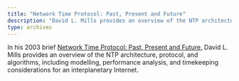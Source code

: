 ```yaml
---
title: "Network Time Protocol: Past, Present and Future"
description: "David L. Mills provides an overview of the NTP architecture, protocol, and algorithms."
type: archives
---
```


In his 2003 brief [Network Time Protocol: Past, Present and Future](/reflib/brief/gnss/gnss.pdf), David L. Mills provides an overview of the NTP architecture, protocol, and algorithms, including modelling, performance analysis, and timekeeping considerations for an interplanetary Internet.

<br>